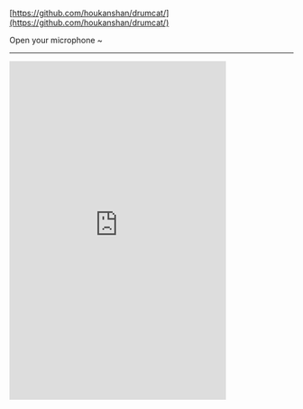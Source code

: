 [https://github.com/houkanshan/drumcat/](https://github.com/houkanshan/drumcat/)

<style>
  .github-iframe {
    width: 600px;
    width: 70vw;
    border: none;
  }
</style>

Open your microphone ~

----

<iframe class="github-iframe" height="600px"
  style="width:320px;width:40vw;border:none;"
  src="http://houkanshan.github.io/drumcat/">
fuck the jekyll template, hehe...
</iframe>

